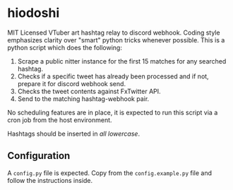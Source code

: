 # hiodoshi

MIT Licensed VTuber art hashtag relay to discord webhook.
Coding style emphasizes clarity over "smart" python tricks whenever possible.
This is a python script which does the following:

1. Scrape a public nitter instance for the first 15 matches for any searched hashtag.
1. Checks if a specific tweet has already been processed and if not, prepare it for discord webhook send.
1. Checks the tweet contents against FxTwitter API.
1. Send to the matching hashtag-webhook pair.

No scheduling features are in place, it is expected to run this script via a cron job from the host environment.

Hashtags should be inserted in _all lowercase_.

## Configuration

A `config.py` file is expected. Copy from the `config.example.py` file and follow the instructions inside.
